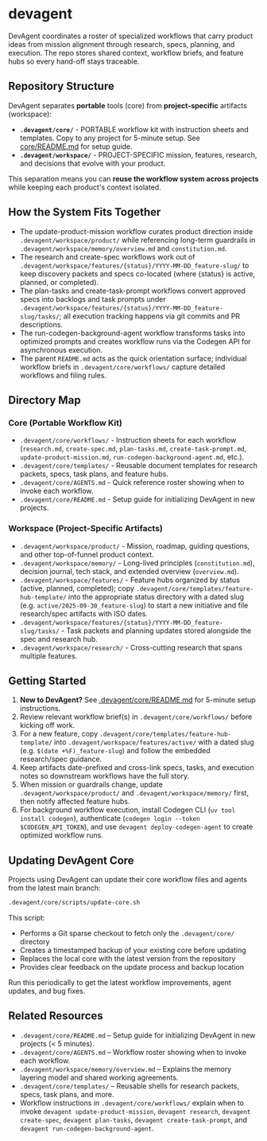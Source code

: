 # devagent

DevAgent coordinates a roster of specialized workflows that carry product ideas from mission alignment through research, specs, planning, and execution. The repo stores shared context, workflow briefs, and feature hubs so every hand-off stays traceable.

## Repository Structure

DevAgent separates **portable** tools (core) from **project-specific** artifacts (workspace):

- **`.devagent/core/`** - PORTABLE workflow kit with instruction sheets and templates. Copy to any project for 5-minute setup. See [core/README.md](.devagent/core/README.md) for setup guide.
- **`.devagent/workspace/`** - PROJECT-SPECIFIC mission, features, research, and decisions that evolve with your product.

This separation means you can **reuse the workflow system across projects** while keeping each product's context isolated.

## How the System Fits Together
- The update-product-mission workflow curates product direction inside `.devagent/workspace/product/` while referencing long-term guardrails in `.devagent/workspace/memory/overview.md` and `constitution.md`.
- The research and create-spec workflows work out of `.devagent/workspace/features/{status}/YYYY-MM-DD_feature-slug/` to keep discovery packets and specs co-located (where {status} is active, planned, or completed).
- The plan-tasks and create-task-prompt workflows convert approved specs into backlogs and task prompts under `.devagent/workspace/features/{status}/YYYY-MM-DD_feature-slug/tasks/`; all execution tracking happens via git commits and PR descriptions.
- The run-codegen-background-agent workflow transforms tasks into optimized prompts and creates workflow runs via the Codegen API for asynchronous execution.
- The parent `README.md` acts as the quick orientation surface; individual workflow briefs in `.devagent/core/workflows/` capture detailed workflows and filing rules.

## Directory Map

### Core (Portable Workflow Kit)
- `.devagent/core/workflows/` - Instruction sheets for each workflow (`research.md`, `create-spec.md`, `plan-tasks.md`, `create-task-prompt.md`, `update-product-mission.md`, `run-codegen-background-agent.md`, etc.).
- `.devagent/core/templates/` - Reusable document templates for research packets, specs, task plans, and feature hubs.
- `.devagent/core/AGENTS.md` - Quick reference roster showing when to invoke each workflow.
- `.devagent/core/README.md` - Setup guide for initializing DevAgent in new projects.

### Workspace (Project-Specific Artifacts)
- `.devagent/workspace/product/` - Mission, roadmap, guiding questions, and other top-of-funnel product context.
- `.devagent/workspace/memory/` - Long-lived principles (`constitution.md`), decision journal, tech stack, and extended overview (`overview.md`).
- `.devagent/workspace/features/` - Feature hubs organized by status (active, planned, completed); copy `.devagent/core/templates/feature-hub-template/` into the appropriate status directory with a dated slug (e.g. `active/2025-09-30_feature-slug`) to start a new initiative and file research/spec artifacts with ISO dates.
- `.devagent/workspace/features/{status}/YYYY-MM-DD_feature-slug/tasks/` - Task packets and planning updates stored alongside the spec and research hub.
- `.devagent/workspace/research/` - Cross-cutting research that spans multiple features.

## Getting Started
1. **New to DevAgent?** See [.devagent/core/README.md](.devagent/core/README.md) for 5-minute setup instructions.
2. Review relevant workflow brief(s) in `.devagent/core/workflows/` before kicking off work.
3. For a new feature, copy `.devagent/core/templates/feature-hub-template/` into `.devagent/workspace/features/active/` with a dated slug (e.g. `$(date +%F)_feature-slug`) and follow the embedded research/spec guidance.
4. Keep artifacts date-prefixed and cross-link specs, tasks, and execution notes so downstream workflows have the full story.
5. When mission or guardrails change, update `.devagent/workspace/product/` and `.devagent/workspace/memory/` first, then notify affected feature hubs.
6. For background workflow execution, install Codegen CLI (`uv tool install codegen`), authenticate (`codegen login --token $CODEGEN_API_TOKEN`), and use `devagent deploy-codegen-agent` to create optimized workflow runs.

## Updating DevAgent Core

Projects using DevAgent can update their core workflow files and agents from the latest main branch:

```bash
.devagent/core/scripts/update-core.sh
```

This script:
- Performs a Git sparse checkout to fetch only the `.devagent/core/` directory
- Creates a timestamped backup of your existing core before updating
- Replaces the local core with the latest version from the repository
- Provides clear feedback on the update process and backup location

Run this periodically to get the latest workflow improvements, agent updates, and bug fixes.

## Related Resources
- `.devagent/core/README.md` – Setup guide for initializing DevAgent in new projects (< 5 minutes).
- `.devagent/core/AGENTS.md` – Workflow roster showing when to invoke each workflow.
- `.devagent/workspace/memory/overview.md` – Explains the memory layering model and shared working agreements.
- `.devagent/core/templates/` – Reusable shells for research packets, specs, task plans, and more.
- Workflow instructions in `.devagent/core/workflows/` explain when to invoke `devagent update-product-mission`, `devagent research`, `devagent create-spec`, `devagent plan-tasks`, `devagent create-task-prompt`, and `devagent run-codegen-background-agent`.
